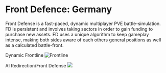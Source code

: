 # Front Defence: Germany
Front Defense is a fast-paced, dynamic multiplayer PVE battle-simulation. FD is persistent and involves taking sectors in order to gain funding to purchase new assets. FD uses a unique algorithm to keep gameplay intense, making both sides aware of each others general positions as well as a calculated battle-front.

Dynamic Frontline
![Frontline](https://github.com/hostinfodev/front_defence.WL_Rosche/blob/main/development/showcase/frontline.png?raw=true)

AI Redirection/Front Defense
![](https://github.com/hostinfodev/front_defence.WL_Rosche/blob/main/development/showcase/defense.png?raw=true)